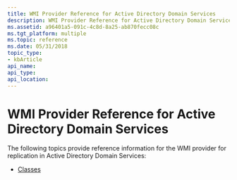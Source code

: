 ```yaml
---
title: WMI Provider Reference for Active Directory Domain Services
description: WMI Provider Reference for Active Directory Domain Services
ms.assetid: a96401a5-091c-4c8d-8a25-ab870fecc08c
ms.tgt_platform: multiple
ms.topic: reference
ms.date: 05/31/2018
topic_type: 
- kbArticle
api_name: 
api_type: 
api_location: 
---
```


# WMI Provider Reference for Active Directory Domain Services

The following topics provide reference information for the WMI provider for replication in Active Directory Domain Services:

-   [Classes](wmi-provider-classes-in-active-directory-domain-services.md)

 

 





